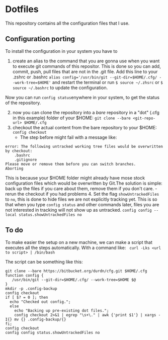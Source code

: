 # Dotfiles
This repository contains all the configuration files that I use.

## Configuration porting
To install the configuration in your system you have to
 1. create an alias to the command that you are gonna use when you want to execute git commands of this repositor. This is done so you can add, commit, push, pull files that are not in the .git file.
 Add this line to your .zshrc or .bashrc
 `alias config='/usr/bin/git --git-dir=$HOME/.cfg/ --work-tree=$HOME'`
 and restart the terminal or run `$ source ~/.zhsrc` or `$ source ~/.bashrc` to update the configuration.

 Now you can run `config status`enywhere in your system, to get the status of the repository.

 2. now you can clone the repository into a *bare* repository in a "dot" (.cfg in this example) folder of your $HOME:
 `git clone --bare <git-repo-url> $HOME/.cfg`
 3. checkout the actual content from the bare repository to your $HOME:
 `config checkout`
    - The step before might fail with a message like:

 ```
 error: The following untracked working tree files would be overwritten by checkout:
     .bashrc
     .gitignore
 Please move or remove them before you can switch branches.
 Aborting
 ```
 This is because your $HOME folder might already have mose stock configuration files which would be overwritten by Git.The solution is simple: back up the files if you care about them, remove them if you don't care.
    - rerun the checkout if you had problems
4. Set the flag `showUntrackedFiles` to `no`, this is done to hide files we are not explicitly tracking yet. This is so that when you type `config status` and other commands later, files you are not interested in tracking will not show up as untracked.
`config config --local status.showUntrackedFiles no`


## To do
To make easier the setup on a new machine, we can make a script that executes all the steps automatically.
With a command like:
` curl -Lks <url to script> | /bin/bash`

The script can be something like this:
```
git clone --bare https://bitbucket.org/durdn/cfg.git $HOME/.cfg
function config {
   /usr/bin/git --git-dir=$HOME/.cfg/ --work-tree=$HOME $@
}
mkdir -p .config-backup
config checkout
if [ $? = 0 ]; then
  echo "Checked out config.";
  else
    echo "Backing up pre-existing dot files.";
    config checkout 2>&1 | egrep "\s+\." | awk {'print $1'} | xargs -I{} mv {} .config-backup/{}
fi;
config checkout
config config status.showUntrackedFiles no
```


